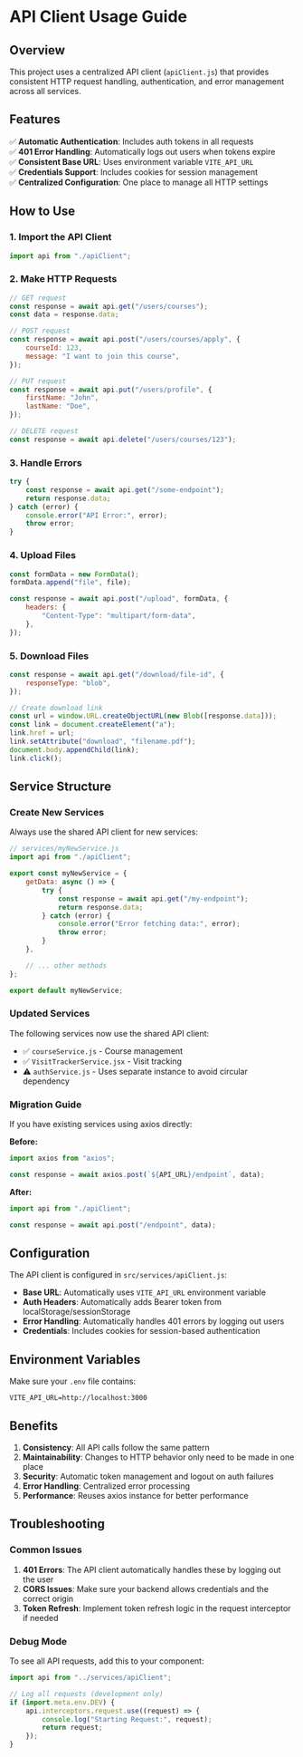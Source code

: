 # API Client Usage Guide

## Overview

This project uses a centralized API client (`apiClient.js`) that provides consistent HTTP request handling, authentication, and error management across all services.

## Features

✅ **Automatic Authentication**: Includes auth tokens in all requests  
✅ **401 Error Handling**: Automatically logs out users when tokens expire  
✅ **Consistent Base URL**: Uses environment variable `VITE_API_URL`  
✅ **Credentials Support**: Includes cookies for session management  
✅ **Centralized Configuration**: One place to manage all HTTP settings

## How to Use

### 1. Import the API Client

```javascript
import api from "./apiClient";
```

### 2. Make HTTP Requests

```javascript
// GET request
const response = await api.get("/users/courses");
const data = response.data;

// POST request
const response = await api.post("/users/courses/apply", {
    courseId: 123,
    message: "I want to join this course",
});

// PUT request
const response = await api.put("/users/profile", {
    firstName: "John",
    lastName: "Doe",
});

// DELETE request
const response = await api.delete("/users/courses/123");
```

### 3. Handle Errors

```javascript
try {
    const response = await api.get("/some-endpoint");
    return response.data;
} catch (error) {
    console.error("API Error:", error);
    throw error;
}
```

### 4. Upload Files

```javascript
const formData = new FormData();
formData.append("file", file);

const response = await api.post("/upload", formData, {
    headers: {
        "Content-Type": "multipart/form-data",
    },
});
```

### 5. Download Files

```javascript
const response = await api.get("/download/file-id", {
    responseType: "blob",
});

// Create download link
const url = window.URL.createObjectURL(new Blob([response.data]));
const link = document.createElement("a");
link.href = url;
link.setAttribute("download", "filename.pdf");
document.body.appendChild(link);
link.click();
```

## Service Structure

### Create New Services

Always use the shared API client for new services:

```javascript
// services/myNewService.js
import api from "./apiClient";

export const myNewService = {
    getData: async () => {
        try {
            const response = await api.get("/my-endpoint");
            return response.data;
        } catch (error) {
            console.error("Error fetching data:", error);
            throw error;
        }
    },

    // ... other methods
};

export default myNewService;
```

### Updated Services

The following services now use the shared API client:

-   ✅ `courseService.js` - Course management
-   ✅ `VisitTrackerService.jsx` - Visit tracking
-   ⚠️ `authService.js` - Uses separate instance to avoid circular dependency

### Migration Guide

If you have existing services using axios directly:

**Before:**

```javascript
import axios from "axios";

const response = await axios.post(`${API_URL}/endpoint`, data);
```

**After:**

```javascript
import api from "./apiClient";

const response = await api.post("/endpoint", data);
```

## Configuration

The API client is configured in `src/services/apiClient.js`:

-   **Base URL**: Automatically uses `VITE_API_URL` environment variable
-   **Auth Headers**: Automatically adds Bearer token from localStorage/sessionStorage
-   **Error Handling**: Automatically handles 401 errors by logging out users
-   **Credentials**: Includes cookies for session-based authentication

## Environment Variables

Make sure your `.env` file contains:

```env
VITE_API_URL=http://localhost:3000
```

## Benefits

1. **Consistency**: All API calls follow the same pattern
2. **Maintainability**: Changes to HTTP behavior only need to be made in one place
3. **Security**: Automatic token management and logout on auth failures
4. **Error Handling**: Centralized error processing
5. **Performance**: Reuses axios instance for better performance

## Troubleshooting

### Common Issues

1. **401 Errors**: The API client automatically handles these by logging out the user
2. **CORS Issues**: Make sure your backend allows credentials and the correct origin
3. **Token Refresh**: Implement token refresh logic in the request interceptor if needed

### Debug Mode

To see all API requests, add this to your component:

```javascript
import api from "../services/apiClient";

// Log all requests (development only)
if (import.meta.env.DEV) {
    api.interceptors.request.use((request) => {
        console.log("Starting Request:", request);
        return request;
    });
}
```
